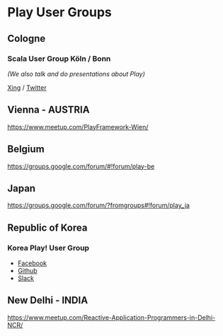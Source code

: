 <!--- Copyright (C) Lightbend Inc. <https://www.lightbend.com> -->

# Play User Groups

## Cologne

### Scala User Group Köln / Bonn

*(We also talk and do presentations about Play)*

[Xing](https://www.xing.com/communities/groups/scala-user-group-koeln-bonn-1035441) / [Twitter](https://twitter.com/scalacgn)

## Vienna - AUSTRIA

<https://www.meetup.com/PlayFramework-Wien/>

## Belgium

<https://groups.google.com/forum/#!forum/play-be>

## Japan

<https://groups.google.com/forum/?fromgroups#!forum/play_ja>

## Republic of Korea

### Korea Play! User Group

* [Facebook](https://www.facebook.com/groups/playuser)
* [Github](https://github.com/kpug)
* [Slack](https://kpug.slack.com)

## New Delhi - INDIA

<https://www.meetup.com/Reactive-Application-Programmers-in-Delhi-NCR/>
